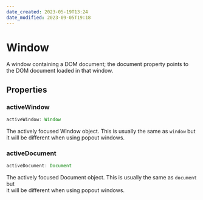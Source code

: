 ```yaml
---
date_created: 2023-05-19T13:24
date_modified: 2023-09-05T19:18
---
```

# Window

A window containing a DOM document; the document property points to the DOM document loaded in that window.

## Properties

### activeWindow

```ts
activeWindow: Window
```

The actively focused Window object. This is usually the same as `window` but  
it will be different when using popout windows.

### activeDocument

```ts
activeDocument: Document
```

The actively focused Document object. This is usually the same as `document` but  
it will be different when using popout windows.
